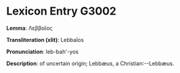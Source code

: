 # Lexicon Entry G3002

**Lemma**: Λεββαῖος

**Transliteration (xlit)**: Lebbaîos

**Pronunciation**: leb-bah'-yos

**Description**:
of uncertain origin; Lebbæus, a Christian:--Lebbæus.
